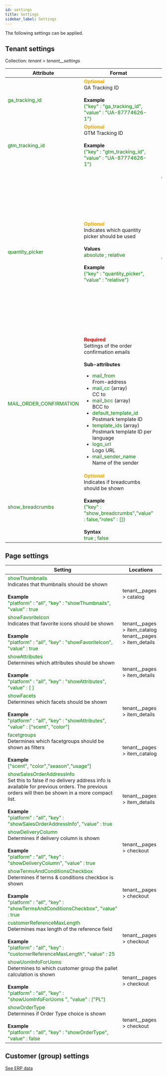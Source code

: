 ```yaml
---
id: settings
title: Settings
sidebar_label: Settings
---
```


The following settings can be applied.

## Tenant settings

Collection: _tenant > tenant__settings_

|Attribute|Format|Remarks|
|---|---|---|
|<span style="color:green">ga_tracking_id</span>|<span style="color:orange">**Optional** </span> <br />GA Tracking ID</span><br /><br />**Example** <br /> <span style="color:green">{"key" : "ga_tracking_id", "value" : "UA-87774626-1"}</span>||
|<span style="color:green">gtm_tracking_id</span>|<span style="color:orange">**Optional** </span> <br />GTM Tracking ID</span><br /><br />**Example** <br /> <span style="color:green">{"key" : "gtm_tracking_id", "value" : "UA-87774626-1"}</span>||
|<span style="color:green">quantity_picker</span>|<span style="color:orange">**Optional** </span><br/>Indicates which quantity picker should be used</span> <br/><br/>**Values**<br><span style="color:green">absolute ; relative</span><br/><br/>**Example** <br /> <span style="color:green">{"key" : "quantity_picker", "value" : "relative"}</span>|<ul><li><span style="color:green">absolute</span> (default) <br/>shows the absolute quantity and uses that value for calculations (e.g. 1 box of 12 pieces -> 12 pieces)</li><li><span style="color:green">relative</span><br/>shows the number of sales units and uses that value for calculations (e.g. 1 box of 12 pieces -> 1 box) </li></ul>|
|<span style="color:green">MAIL_ORDER_CONFIRMATION</span>|<span style="color:red">**Required** </span> <br />Settings of the order confirmation emails <br /><br />**Sub-attributes** <br /><ul><li><span style="color:green">mail_from</span><br/>From-address</li><li><span style="color:green">mail_cc</span> (array)<br/>CC to </li><li><span style="color:green">mail_bcc</span> (array)<br/>BCC to</li><li><span style="color:green">default_template_id</span><br/>Postmark template ID</li><li><span style="color:green">template_ids</span> (array)<br/>Postmark template ID per language</li><li><span style="color:green">logo_url</span><br/>Logo URL</li><li><span style="color:green">mail_sender_name</span><br/>Name of the sender</li></ul>||
| <span style="color:green">show_breadcrumbs</span> | <span style="color:orange">**Optional** </span> <br />Indicates if breadcumbs should be shown<br /><br />**Example** <br /> <span style="color:green">{"key" : "show_breadcrumbs","value" : false,"roles" : []}</span><br/><br /> **Syntax** <br /> <span style="color:green">true ; false</span>||
## Page settings

|Setting|Locations|
|---|---|
|<span style="color:green">showThumbnails </span> <br />Indicates that thumbnails should be shown<br /><br />**Example** <br /> <span style="color:green">"platform" : "all", "key" : "showThumbnails", "value" : true</span>|tenant__pages > catalog|
|<span style="color:green">showFavoriteIcon </span> <br />Indicates that favorite icons should be shown<br /><br />**Example** <br /> <span style="color:green">"platform" : "all", "key" : "showFavoriteIcon", "value" : true</span>|tenant__pages > item_catalog <br/>tenant__pages > item_details|
|<span style="color:green">showAttributes </span> <br />Determines which attributes should be shown<br /><br />**Example** <br /> <span style="color:green">"platform" : "all", "key" : "showAttributes", "value" : [ ]</span>|tenant__pages > item_details|
|<span style="color:green">showFacets </span> <br />Determines which facets should be shown<br /><br />**Example** <br /> <span style="color:green">"platform" : "all", "key" : "showAttributes", "value" : ["scent", "color"]</span>|tenant__pages > item_details|
|<span style="color:green">facetgroups </span> <br />Determines which facetgroups should be shown as filters<br /><br />**Example** <br /> <span style="color:green">["scent", "color","season","usage"]</span>|tenant__pages > item_catalog|
|<span style="color:green">showSalesOrderAddressInfo  </span> <br />Set this to false if no delivery address info is available for previous orders. The previous orders will then be shown in a more compact list.<br /><br />**Example** <br /> <span style="color:green">"platform" : "all", "key" : "showSalesOrderAddressInfo", "value" : true</span>|tenant__pages > item_details|
|<span style="color:green">showDeliveryColumn  </span> <br />Determines if delivery column is shown<br /><br />**Example** <br /> <span style="color:green">"platform" : "all", "key" : "showDeliveryColumn", "value" : true</span>|tenant__pages > checkout|
|<span style="color:green">showTermsAndConditionsCheckbox  </span> <br />Determines if terms & conditions checkbox is shown<br /><br />**Example** <br /> <span style="color:green">"platform" : "all", "key" : "showTermsAndConditionsCheckbox", "value" : true</span>|tenant__pages > checkout|
|<span style="color:green">customerReferenceMaxLength  </span> <br />Determines max length of the reference field<br /><br />**Example** <br /> <span style="color:green">"platform" : "all", "key" : "customerReferenceMaxLength", "value" : 25</span>|tenant__pages > checkout|
|<span style="color:green">showUomInfoForUoms </span> <br />Determines to which customer group the pallet calculation is shown<br /><br />**Example** <br /> <span style="color:green">"platform" : "all", "key" : "showUomInfoForUoms ", "value" :  ["PL"]</span>|tenant__pages > checkout|
|<span style="color:green">showOrderType </span> <br />Determines if Order Type choice is shown<br /><br />**Example** <br /> <span style="color:green">"platform" : "all", "key" : "showOrderType", "value" : false</span>|tenant__pages > checkout|

## Customer (group) settings
[See ERP data](erpdata.md#klanten)

